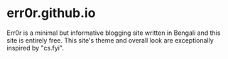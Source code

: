 # err0r.github.io
Err0r is a minimal but informative blogging site written in Bengali and this site is entirely free. This site's theme and overall look are exceptionally inspired by "cs.fyi".
